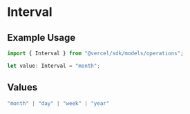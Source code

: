 # Interval

## Example Usage

```typescript
import { Interval } from "@vercel/sdk/models/operations";

let value: Interval = "month";
```

## Values

```typescript
"month" | "day" | "week" | "year"
```